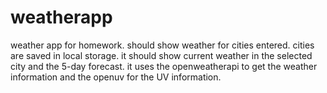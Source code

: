 # weatherapp
weather app for homework. should show weather for cities entered. cities are saved in local storage. 
it should show current weather in the selected city and the 5-day forecast. 
it uses the openweatherapi to get the weather information and the openuv for the UV information. 

